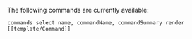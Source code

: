 The following commands are currently available:

```query
commands select name, commandName, commandSummary render [[template/Command]]
```